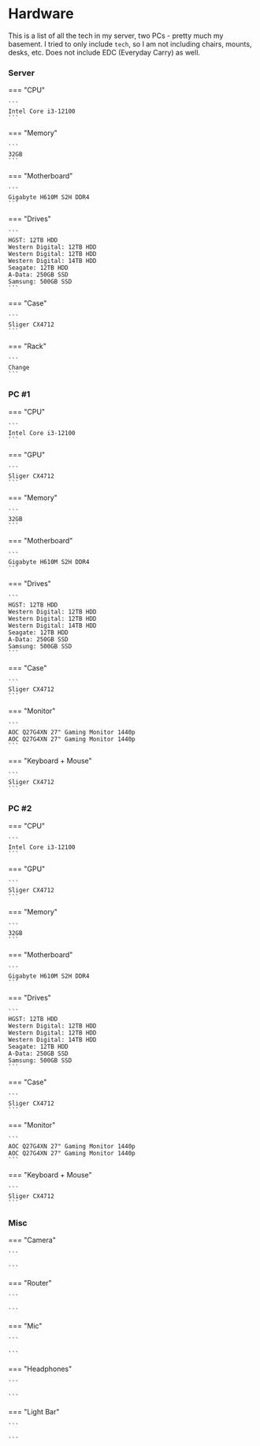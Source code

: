 # Hardware

This is a list of all the tech in my server, two PCs - pretty much my basement.
I tried to only include `tech`, so I am not including chairs, mounts, desks, etc.
Does not include EDC (Everyday Carry) as well.

### Server

=== "CPU"

    ```
    Intel Core i3-12100
    ```

=== "Memory"

    ```
    32GB
    ```

=== "Motherboard"

    ```
    Gigabyte H610M S2H DDR4
    ```

=== "Drives"

    ```
    HGST: 12TB HDD
    Western Digital: 12TB HDD
    Western Digital: 12TB HDD
    Western Digital: 14TB HDD
    Seagate: 12TB HDD
    A-Data: 250GB SSD
    Samsung: 500GB SSD
    ```

=== "Case"

    ```
    Sliger CX4712
    ```

=== "Rack"

    ```
    Change
    ```

### PC #1

=== "CPU"

    ```
    Intel Core i3-12100
    ```

=== "GPU"

    ```
    Sliger CX4712
    ```

=== "Memory"

    ```
    32GB
    ```

=== "Motherboard"

    ```
    Gigabyte H610M S2H DDR4
    ```

=== "Drives"

    ```
    HGST: 12TB HDD
    Western Digital: 12TB HDD
    Western Digital: 12TB HDD
    Western Digital: 14TB HDD
    Seagate: 12TB HDD
    A-Data: 250GB SSD
    Samsung: 500GB SSD
    ```

=== "Case"

    ```
    Sliger CX4712
    ```

=== "Monitor"

    ```
    AOC Q27G4XN 27" Gaming Monitor 1440p
    AOC Q27G4XN 27" Gaming Monitor 1440p
    ```

=== "Keyboard + Mouse"

    ```
    Sliger CX4712
    ```

### PC #2

=== "CPU"

    ```
    Intel Core i3-12100
    ```

=== "GPU"

    ```
    Sliger CX4712
    ```

=== "Memory"

    ```
    32GB
    ```

=== "Motherboard"

    ```
    Gigabyte H610M S2H DDR4
    ```

=== "Drives"

    ```
    HGST: 12TB HDD
    Western Digital: 12TB HDD
    Western Digital: 12TB HDD
    Western Digital: 14TB HDD
    Seagate: 12TB HDD
    A-Data: 250GB SSD
    Samsung: 500GB SSD
    ```

=== "Case"

    ```
    Sliger CX4712
    ```

=== "Monitor"

    ```
    AOC Q27G4XN 27" Gaming Monitor 1440p
    AOC Q27G4XN 27" Gaming Monitor 1440p
    ```

=== "Keyboard + Mouse"

    ```
    Sliger CX4712
    ```

### Misc

=== "Camera"

    ```

    ```

=== "Router"

    ```

    ```

=== "Mic"

    ```

    ```

=== "Headphones"

    ```

    ```

=== "Light Bar"

    ```

    ```
